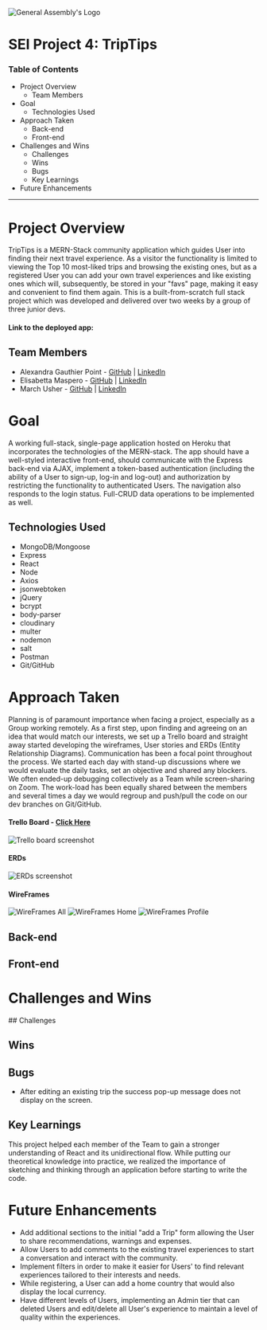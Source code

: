 ![General Assembly's Logo](https://camo.githubusercontent.com/603ef5eae7d28900a9678ae96c6c60a9c72f8a059c328b28cf978df999cea1f8/68747470733a2f2f692e696d6775722e636f6d2f6c7a56493364382e706e67)

# SEI Project 4: TripTips

### Table of Contents
- Project Overview
    - Team Members
- Goal
    - Technologies Used
- Approach Taken
    - Back-end
    - Front-end
- Challenges and Wins
    - Challenges
    - Wins
    - Bugs
    - Key Learnings
- Future Enhancements 

---

# Project Overview
TripTips is a MERN-Stack community application which guides User into finding their next travel experience. As a visitor the functionality is limited to viewing the Top 10 most-liked trips and browsing the existing ones, but as a registered User you can add your own travel experiences and like existing ones which will, subsequently, be stored in your "favs" page, making it easy and convenient to find them again. This is a built-from-scratch full stack project which was developed and delivered over two weeks by a group of three junior devs.
#### Link to the deployed app: 

## Team Members
- Alexandra Gauthier Point - [GitHub](https://github.com/GPAlexa) | [LinkedIn](https://www.linkedin.com/in/alexandragp/)
- Elisabetta Maspero - [GitHub](https://github.com/emaspero) | [LinkedIn](https://www.linkedin.com/in/elisabetta-maspero/)
- March Usher - [GitHub](https://github.com/MarcUsher/) | [LinkedIn](https://www.linkedin.com/in/marcusher/)

# Goal
A working full-stack, single-page application hosted on Heroku that incorporates the technologies of the MERN-stack. The app should have a well-styled interactive front-end, should communicate with the Express back-end via AJAX, implement a token-based authentication (including the ability of a User to sign-up, log-in and log-out) and authorization by restricting the functionality to authenticated Users. The navigation also responds to the login status. Full-CRUD data operations to be implemented as well. 

## Technologies Used
- MongoDB/Mongoose
- Express
- React
- Node
- Axios
- jsonwebtoken
- jQuery
- bcrypt
- body-parser
- cloudinary
- multer
- nodemon
- salt
- Postman
- Git/GitHub

# Approach Taken
Planning is of paramount importance when facing a project, especially as a Group working remotely. As a first step, upon finding and agreeing on an idea that would match our interests, we set up a Trello board and straight away started developing the wireframes, User stories and ERDs (Entity Relationship Diagrams). 
Communication has been a focal point throughout the process. We started each day with stand-up discussions where we would evaluate the daily tasks, set an objective and shared any blockers. We often ended-up debugging collectively as a Team while screen-sharing on Zoom. The work-load has been equally shared between the members and several times a day we would regroup and push/pull the code on our dev branches on Git/GitHub.
#### Trello Board - [Click Here](https://trello.com/b/5k9nLgX6/ga-project-4-alex-elisabetta-marc)
![Trello board screenshot](/public/img/readme/Trello%20Board.png)
#### ERDs
![ERDs screenshot](/public/img/readme/ERDs.png)
#### WireFrames
![WireFrames All](/public/img/readme/WireFrames%20All.png)
![WireFrames Home](/public/img/readme/WireFrames%20Home.png)
![WireFrames Profile](/public/img/readme/WireFrames%20Profile.png)

## Back-end

## Front-end

# Challenges and Wins

## Challenges

## Wins

## Bugs
- After editing an existing trip the success pop-up message does not display on the screen.
## Key Learnings
This project helped each member of the Team to gain a stronger understanding of React and its unidirectional flow. While putting our theoretical knowledge into practice, we realized the importance of sketching and thinking through an application before starting to write the code. 
# Future Enhancements 
- Add additional sections to the initial "add a Trip" form allowing the User to share recommendations, warnings and expenses.
- Allow Users to add comments to the existing travel experiences to start a conversation and interact with the community.
- Implement filters in order to make it easier for Users' to find relevant experiences tailored to their interests and needs.
- While registering, a User can add a home country that would also display the local currency.
- Have different levels of Users, implementing an Admin tier that can deleted Users and edit/delete all User's experience to maintain a level of quality within the experiences. 
